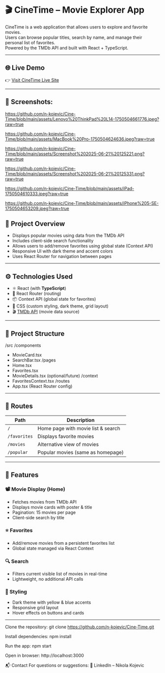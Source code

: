 # 🎬 CineTime – Movie Explorer App

CineTime is a web application that allows users to explore and favorite movies.  
Users can browse popular titles, search by name, and manage their personal list of favorites.  
Powered by the TMDb API and built with React + TypeScript.

---

## 🌐 Live Demo  
👉 [Visit CineTime Live Site](https://cinetimenk.netlify.app/)

---

## 📸 Screenshots:

https://github.com/n-kojevic/Cine-Time/blob/main/assets/Lenovo%20ThinkPad%20L14-1750504661776.jpeg?raw=true

https://github.com/n-kojevic/Cine-Time/blob/main/assets/MacBook%20Pro-1750504624636.jpeg?raw=true

https://github.com/n-kojevic/Cine-Time/blob/main/assets/Screenshot%202025-06-21%20125221.png?raw=true

https://github.com/n-kojevic/Cine-Time/blob/main/assets/Screenshot%202025-06-21%20125331.png?raw=true

https://github.com/n-kojevic/Cine-Time/blob/main/assets/iPad-1750504610333.jpeg?raw=true

https://github.com/n-kojevic/Cine-Time/blob/main/assets/iPhone%205-SE-1750504653209.jpeg?raw=true


## 📌 Project Overview

- Displays popular movies using data from the TMDb API  
- Includes client-side search functionality  
- Allows users to add/remove favorites using global state (Context API)  
- Responsive UI with dark theme and accent colors  
- Uses React Router for navigation between pages

---

## ⚙️ Technologies Used

- ⚛️ React (with **TypeScript**)  
- 🧭 React Router (routing)  
- 📦 Context API (global state for favorites)  
- 🎨 CSS (custom styling, dark theme, grid layout)  
- 🎬 [TMDb API](https://www.themoviedb.org/documentation/api) (movie data source)

---

## 🧩 Project Structure

/src
/components
- MovieCard.tsx
- SearchBar.tsx
/pages
- Home.tsx
- Favorites.tsx
- MovieDetails.tsx (optional/future)
/context
- FavoritesContext.tsx
/routes
- App.tsx (React Router config)

  
---

## 📂 Routes

| Path             | Description                           |
|------------------|---------------------------------------|
| `/`              | Home page with movie list & search    |
| `/favorites`     | Displays favorite movies              |
| `/movies`        | Alternative view of movies            |
| `/popular`       | Popular movies (same as homepage)     |

---

## 🎯 Features

### 📽️ Movie Display (Home)
- Fetches movies from TMDb API  
- Displays movie cards with poster & title  
- Pagination: 15 movies per page  
- Client-side search by title

### ⭐ Favorites
- Add/remove movies from a persistent favorites list  
- Global state managed via React Context

### 🔍 Search
- Filters current visible list of movies in real-time  
- Lightweight, no additional API calls

### 💅 Styling
- Dark theme with yellow & blue accents  
- Responsive grid layout  
- Hover effects on buttons and cards

---

Clone the repository:
git clone https://github.com/n-kojevic/Cine-Time.git

Install dependencies:
npm install

Run the app:
npm start

Open in browser:
http://localhost:3000

📬 Contact
For questions or suggestions:
📧 LinkedIn – Nikola Kojevic
